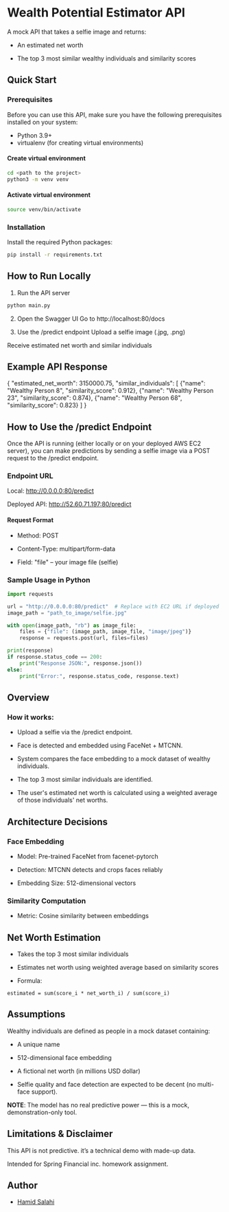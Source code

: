 # Wealth Potential Estimator API
A mock API that takes a selfie image and returns:

- An estimated net worth

- The top 3 most similar wealthy individuals and similarity scores

## Quick Start

### Prerequisites

Before you can use this API, make sure you have the following prerequisites installed on your system:

- Python 3.9+
- virtualenv (for creating virtual environments)


#### Create virtual environment 
```bash
cd <path to the project>
python3 -m venv venv
```

#### Activate virtual environment
```bash
source venv/bin/activate
```

### Installation
Install the required Python packages:

```bash
pip install -r requirements.txt
```

## How to Run Locally
1. Run the API server
```bash
python main.py
```
2. Open the Swagger UI
Go to http://localhost:80/docs

3. Use the /predict endpoint
Upload a selfie image (.jpg, .png)

Receive estimated net worth and similar individuals

## Example API Response

{
  "estimated_net_worth": 3150000.75,
  "similar_individuals": [
    {"name": "Wealthy Person 8", "similarity_score": 0.912},
    {"name": "Wealthy Person 23", "similarity_score": 0.874},
    {"name": "Wealthy Person 68", "similarity_score": 0.823}
  ]
}


## How to Use the /predict Endpoint
Once the API is running (either locally or on your deployed AWS EC2 server), you can make predictions by sending a selfie image via a POST request to the /predict endpoint.

### Endpoint URL
Local: http://0.0.0.0:80/predict

Deployed API: http://52.60.71.197:80/predict

#### Request Format
- Method: POST

- Content-Type: multipart/form-data

- Field: "file" – your image file (selfie)

### Sample Usage in Python
```python
import requests

url = "http://0.0.0.0:80/predict"  # Replace with EC2 URL if deployed
image_path = "path_to_image/selfie.jpg"

with open(image_path, "rb") as image_file:
    files = {"file": (image_path, image_file, "image/jpeg")}
    response = requests.post(url, files=files)

print(response)
if response.status_code == 200:
    print("Response JSON:", response.json())
else:
    print("Error:", response.status_code, response.text)
```

## Overview

### How it works:
- Upload a selfie via the /predict endpoint.

- Face is detected and embedded using FaceNet + MTCNN.

- System compares the face embedding to a mock dataset of wealthy individuals.

- The top 3 most similar individuals are identified.

- The user's estimated net worth is calculated using a weighted average of those individuals' net worths.


## Architecture Decisions
### Face Embedding
- Model: Pre-trained FaceNet from facenet-pytorch

- Detection: MTCNN detects and crops faces reliably

- Embedding Size: 512-dimensional vectors

### Similarity Computation
- Metric: Cosine similarity between embeddings

## Net Worth Estimation
- Takes the top 3 most similar individuals

- Estimates net worth using weighted average based on similarity scores
- Formula: 
```text
estimated = sum(score_i * net_worth_i) / sum(score_i)
```
## Assumptions
Wealthy individuals are defined as people in a mock dataset containing:

- A unique name

- 512-dimensional face embedding

- A fictional net worth (in millions USD dollar)

- Selfie quality and face detection are expected to be decent (no multi-face support).

**NOTE**: The model has no real predictive power — this is a mock, demonstration-only tool.



## Limitations & Disclaimer
This API is not predictive. it’s a technical demo with made-up data.

Intended for Spring Financial inc. homework assignment.

## Author

- [Hamid Salahi](https://www.linkedin.com/in/hamidreza-salahi/)